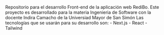 Repositorio para el desarrollo Front-end de la aplicación web RediBo. Este proyecto es desarrollado para la materia Ingenieria de Software con la docente Indira Camacho de la Universiad Mayor de San Simón
Las tecnologías que se usarán para su desarrollo son:
    - Next.js
    - React
    - Tailwind